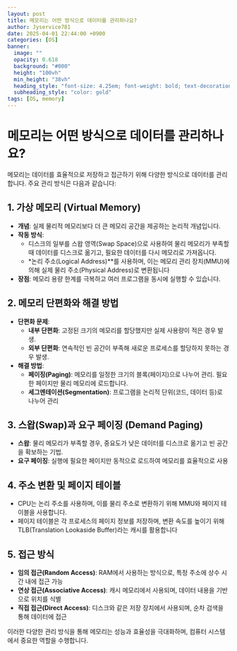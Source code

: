 ```yaml
---
layout: post
title: 메모리는 어떤 방식으로 데이터를 관리하나요?
author: Jyservice781
date: 2025-04-01 22:44:00 +0900 
categories: [OS]
banner:
  image: ""
  opacity: 0.618
  background: "#000"
  height: "100vh"
  min_height: "38vh"
  heading_style: "font-size: 4.25em; font-weight: bold; text-decoration: underline"
  subheading_style: "color: gold"
tags: [OS, memory]
---
```

# 메모리는 어떤 방식으로 데이터를 관리하나요?

메모리는 데이터를 효율적으로 저장하고 접근하기 위해 다양한 방식으로 데이터를 관리합니다. 주요 관리 방식은 다음과 같습니다:

## **1. 가상 메모리 (Virtual Memory)**

- **개념**: 실제 물리적 메모리보다 더 큰 메모리 공간을 제공하는 논리적 개념입니다.
- **작동 방식**:
    - 디스크의 일부를 스왑 영역(Swap Space)으로 사용하여 물리 메모리가 부족할 때 데이터를 디스크로 옮기고, 필요한 데이터를 다시 메모리로 가져옵니다.
    - *논리 주소(Logical Address)**를 사용하며, 이는 메모리 관리 장치(MMU)에 의해 실제 물리 주소(Physical Address)로 변환됩니다
- **장점**: 메모리 용량 한계를 극복하고 여러 프로그램을 동시에 실행할 수 있습니다.

## **2. 메모리 단편화와 해결 방법**

- **단편화 문제**:
    - **내부 단편화**: 고정된 크기의 메모리를 할당했지만 실제 사용량이 적은 경우 발생.
    - **외부 단편화**: 연속적인 빈 공간이 부족해 새로운 프로세스를 할당하지 못하는 경우 발생.
- **해결 방법**:
    - **페이징(Paging)**: 메모리를 일정한 크기의 블록(페이지)으로 나누어 관리. 필요한 페이지만 물리 메모리에 로드합니다.
    - **세그멘테이션(Segmentation)**: 프로그램을 논리적 단위(코드, 데이터 등)로 나누어 관리

## **3. 스왑(Swap)과 요구 페이징 (Demand Paging)**

- **스왑**: 물리 메모리가 부족할 경우, 중요도가 낮은 데이터를 디스크로 옮기고 빈 공간을 확보하는 기법.
- **요구 페이징**: 실행에 필요한 페이지만 동적으로 로드하여 메모리를 효율적으로 사용

## **4. 주소 변환 및 페이지 테이블**

- CPU는 논리 주소를 사용하며, 이를 물리 주소로 변환하기 위해 MMU와 페이지 테이블을 사용합니다.
- 페이지 테이블은 각 프로세스의 페이지 정보를 저장하며, 변환 속도를 높이기 위해 TLB(Translation Lookaside Buffer)라는 캐시를 활용합니다

## **5. 접근 방식**

- **임의 접근(Random Access)**: RAM에서 사용하는 방식으로, 특정 주소에 상수 시간 내에 접근 가능
- **연상 접근(Associative Access)**: 캐시 메모리에서 사용되며, 데이터 내용을 기반으로 위치를 식별
- **직접 접근(Direct Access)**: 디스크와 같은 저장 장치에서 사용되며, 순차 검색을 통해 데이터에 접근

이러한 다양한 관리 방식을 통해 메모리는 성능과 효율성을 극대화하며, 컴퓨터 시스템에서 중요한 역할을 수행합니다.